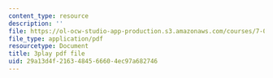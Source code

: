 ```yaml
---
content_type: resource
description: ''
file: https://ol-ocw-studio-app-production.s3.amazonaws.com/courses/7-016-introductory-biology-fall-2018/29a13d4f2163484566604ec97a682746_7gLcuMtM_HY.pdf
file_type: application/pdf
resourcetype: Document
title: 3play pdf file
uid: 29a13d4f-2163-4845-6660-4ec97a682746
---
```

